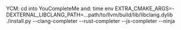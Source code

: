 
YCM: cd into YouCompleteMe and:
time env EXTRA_CMAKE_ARGS=-DEXTERNAL_LIBCLANG_PATH=...path/to/llvm/build/lib/libclang.dylib ./install.py --clang-completer --rust-completer --js-completer --ninja
